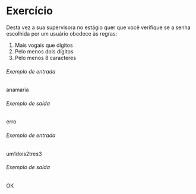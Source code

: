 # Exercício
Desta vez a sua supervisora no estágio quer que você verifique se a senha escolhida por um usuário obedece às regras: 
1. Mais vogais que dígitos
2. Pelo menos dois dígitos
3. Pelo menos 8 caracteres

###### Exemplo de entrada
anamaria
###### Exemplo de saída
erro

###### Exemplo de entrada
um1dois2tres3
###### Exemplo de saída
OK